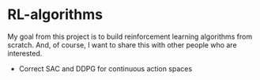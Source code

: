 # RL-algorithms

My goal from this project is to build reinforcement learning algorithms from scratch. And, of course, I want to share this with other people who are interested.

- Correct SAC and DDPG for continuous action spaces
